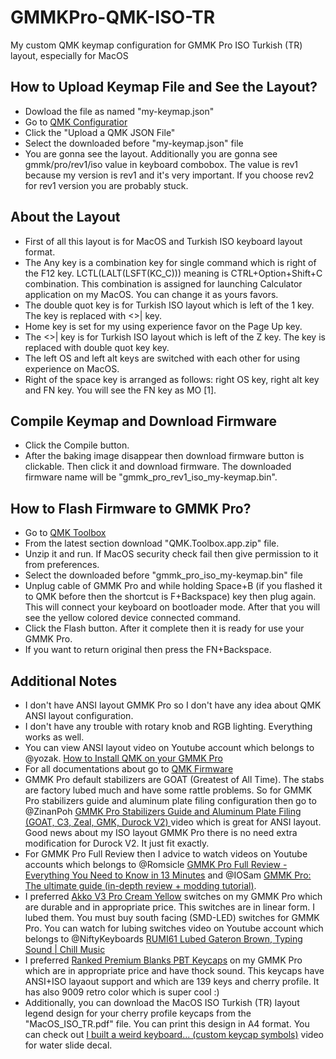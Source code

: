 # GMMKPro-QMK-ISO-TR
My custom QMK keymap configuration for GMMK Pro ISO Turkish (TR) layout, especially for MacOS

## How to Upload Keymap File and See the Layout?
- Dowload the file as named "my-keymap.json"
- Go to [QMK Configuratior][qmk-config]
- Click the "Upload a QMK JSON File"
- Select the downloaded before "my-keymap.json" file
- You are gonna see the layout. Additionally you are gonna see gmmk/pro/rev1/iso value in keyboard combobox. The value is rev1 because my version is rev1 and it's very important. If you choose rev2 for rev1 version you are probably stuck.

## About the Layout
- First of all this layout is for MacOS and Turkish ISO keyboard layout format.
- The Any key is a combination key for single command which is right of the F12 key. LCTL(LALT(LSFT(KC_C))) meaning is CTRL+Option+Shift+C combination. This combination is assigned for launching Calculator application on my MacOS. You can change it as yours favors.
- The double quot key is for Turkish ISO layout which is left of the 1 key. The key is replaced with <>| key.
- Home key is set for my using experience favor on the Page Up key.
- The <>| key is for Turkish ISO layout which is left of the Z key. The key is replaced with double quot key key.
- The left OS and left alt keys are switched with each other for using experience on MacOS.
- Right of the space key is arranged as follows: right OS key, right alt key and FN key. You will see the FN key as MO [1].

## Compile Keymap and Download Firmware
- Click the Compile button.
- After the baking image disappear then download firmware button is clickable. Then click it and download firmware. The downloaded firmware name will be "gmmk_pro_rev1_iso_my-keymap.bin".

## How to Flash Firmware to GMMK Pro?
- Go to [QMK Toolbox][qmk-toolbox]
- From the latest section download "QMK.Toolbox.app.zip" file.
- Unzip it and run. If MacOS security check fail then give permission to it from preferences.
- Select the downloaded before "gmmk_pro_iso_my-keymap.bin" file
- Unplug cable of GMMK Pro and while holding Space+B (if you flashed it to QMK before then the shortcut is F+Backspace) key then plug again. This will connect your keyboard on bootloader mode. After that you will see the yellow colored device connected command.
- Click the Flash button. After it complete then it is ready for use your GMMK Pro.
- If you want to return original then press the FN+Backspace.

## Additional Notes
- I don't have ANSI layout GMMK Pro so I don't have any idea about QMK ANSI layout configuration.
- I don't have any trouble with rotary knob and RGB lighting. Everything works as well.
- You can view ANSI layout video on Youtube account which belongs to @yozak. [How to Install QMK on your GMMK Pro][youtube-yozak]
- For all documentations about go to [QMK Firmware][qmk-docs]
- GMMK Pro default stabilizers are GOAT (Greatest of All Time). The stabs are factory lubed much and have some rattle problems. So for GMMK Pro stabilizers guide and aluminum plate filing configuration then go to @ZinanPoh [GMMK Pro Stabilizers Guide and Aluminum Plate Filing (GOAT, C3, Zeal, GMK, Durock V2)
][youtube-ZinanPoh] video which is great for ANSI layout. Good news about my ISO layout GMMK Pro there is no need extra modification for Durock V2. It just fit exactly.
- For GMMK Pro Full Review then I advice to watch videos on Youtube accounts which belongs to @Romsicle [GMMK Pro Full Review - Everything You Need to Know in 13 Minutes][youtube-Romsicle] and @IOSam [GMMK Pro: The ultimate guide (in-depth review + modding tutorial)][youtube-IOSam].
- I preferred [Akko V3 Pro Cream Yellow][akko-v3-pro-cream-yellow] switches on my GMMK Pro which are durable and in appropriate price. This switches are in linear form. I lubed them. You must buy south facing (SMD-LED) switches for GMMK Pro. You can watch for lubing switches video on Youtube account which belongs to @NiftyKeyboards [RUMI61 Lubed Gateron Brown, Typing Sound | Chill Music][youtube-NiftyKeyboards]
- I preferred [Ranked Premium Blanks PBT Keycaps][ranked-blank-pbt-9009] on my GMMK Pro which are in appropriate price and have thock sound. This keycaps have ANSI+ISO layaout support and which are 139 keys and cherry profile. It has also 9009 retro color which is super cool :)
- Additionally, you can download the MacOS ISO Turkish (TR) layout legend design for your cherry profile keycaps from the "MacOS_ISO_TR.pdf" file. You can print this design in A4 format. You can check out [I built a weird keyboard... (custom keycap symbols)][youtube-yohon] video for water slide decal.

[//]: # (These are reference links used in the body of this note and get stripped out when the markdown processor does its job. There is no need to format nicely because it shouldn't be seen. Thanks SO - http://stackoverflow.com/questions/4823468/store-comments-in-markdown-syntax)

   [qmk-config]: <https://config.qmk.fm/>
   [qmk-toolbox]: <https://github.com/qmk/qmk_toolbox/releases>
   [qmk-docs]: <https://docs.qmk.fm/#/>
   [youtube-yozak]: <https://www.youtube.com/watch?v=MxQeQoUHvEY>
   [youtube-ZinanPoh]: <https://www.youtube.com/watch?v=qkyl5c4EdXg>
   [youtube-Romsicle]: <https://www.youtube.com/watch?v=qiXV0DODAZ0>
   [youtube-IOSam]: <https://www.youtube.com/watch?v=J_axv-TkjkE>
   [youtube-NiftyKeyboards]: <https://www.youtube.com/watch?v=wWjsXOUdQpE>
   [youtube-yohon]: <[https://www.youtube.com/watch?v=wWjsXOUdQpE](https://www.youtube.com/watch?v=bnU0FQforaw)>
   [akko-v3-pro-cream-yellow]: <https://en.akkogear.com/product/akko-v3-cream-yellow-pro-switch-45pcs>
   [ranked-blank-pbt-9009]: <[https://en.akkogear.com/product/akko-v3-cream-yellow-pro-switch-45pcs](https://eu.ranked.gg/products/premium-blanks-pbt-keycaps?variant=42689385496797)https://eu.ranked.gg/products/premium-blanks-pbt-keycaps?variant=42689385496797>

   

